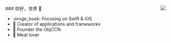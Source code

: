 <img align="right" src="https://github-readme-stats.vercel.app/api?username=onevcat&show_icons=true&icon_color=CE1D2D&text_color=718096&bg_color=ffffff&hide_title=true" />
### 你好，世界 👋

- :ornge_book: Focusing on Swift & iOS
- :hammer: Creator of applications and frameworks
- :ram: Founder the ObjCCN
- :meat_on_bone: Meat lover

